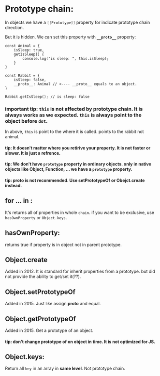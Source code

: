 # Prototype chain:

In objects we have a `[[Prototype]]` property for indicate prototype chain direction.

But it is hidden. We can set this property with **`__proto__`** property:

```
const Animal = {
    isSleep: true,
    getIsSleep() {
        console.log("is sleep: ", this.isSleep);
    }
}

const Rabbit = {
    isSleep: false,
    __proto__: Animal // <---- __proto__ equals to an object.
}

Rabbit.getIsSleep(); // is sleep: false

```

### important tip: `this` is not affected by prototype chain. It is always works as we expected. `this` is always point to the object before `dot`.

In above, `this` is point to the where it is called. points to the rabbit not animal.

#### tip: It doesn't matter where you retirive your property. It is not faster or slower. It is just a refrence.

#### tip: We don't have `prototype` property in ordinary objects. only in native objects like Object, Function, ... we have a `prototype` property.

#### tip: __proto__ is not recommended. Use setPrototypeOf or Obejct.create instead.

## for ... in :

It's returns all of properties in whole `chain`. if you want to be exclusive, use `hasOwnProperty` or `Object.keys`.

## hasOwnProperty:

returns true if property is in object not in parent prototype.

## Object.create

Added in 2012. It is standard for inherit properties from a prototype. but did not provide the ability to get/set it(??).

## Object.setPrototypeOf

Added in 2015. Just like assign __proto__ and equal.

## Object.getPrototypeOf

Added in 2015. Get a prototype of an object.


#### tip: don't change prototype of on object in time. It is not optimized for JS.

## Object.keys: 

Return all `key` in an array in **same level**. Not prototype chain.

